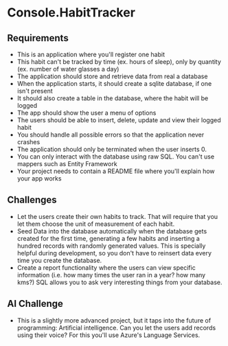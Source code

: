 # Console.HabitTracker

## Requirements
* This is an application where you'll register one habit
* This habit can't be tracked by time (ex. hours of sleep), only by quantity (ex. number of water glasses a day)
* The application should store and retrieve data from real a database
* When the application starts, it should create a sqlite database, if one isn't present
* It should also create a table in the database, where the habit will be logged
* The app should show the user a menu of options
* The users should be able to insert, delete, update and view their logged habit
* You should handle all possible errors so that the application never crashes
* The application should only be terminated when the user inserts 0.
* You can only interact with the database using raw SQL. You can't use mappers such as Entity Framework
* Your project needs to contain a README file where you'll explain how your app works

## Challenges
* Let the users create their own habits to track. That will require that you let them choose the unit of measurement of each habit.
* Seed Data into the database automatically when the database gets created for the first time, generating a few habits and inserting a hundred records with randomly generated values. This is specially helpful during development, so you don't have to reinsert data every time you create the database.
* Create a report functionality where the users can view specific information (i.e. how many times the user ran in a year? how many kms?) SQL allows you to ask very interesting things from your database.

## AI Challenge
* This is a slightly more advanced project, but it taps into the future of programming: Artificial intelligence. Can you let the users add records using their voice? For this you'll use Azure's Language Services.